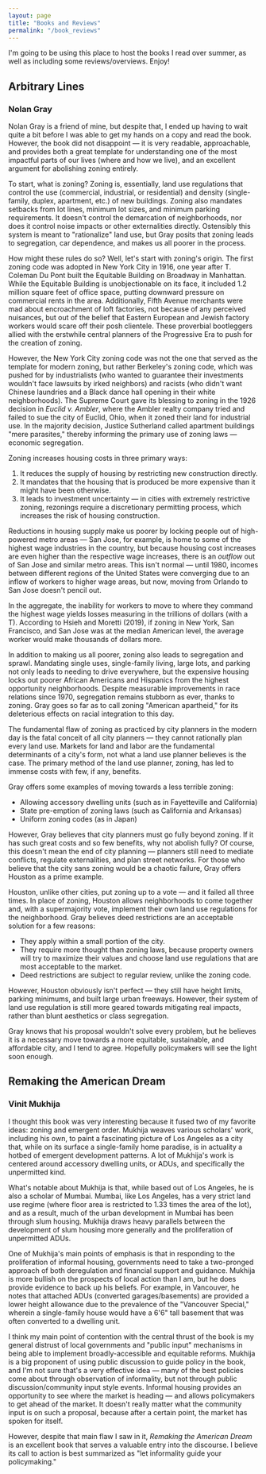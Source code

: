 ```yaml
---
layout: page
title: "Books and Reviews"
permalink: "/book_reviews"
---
```


I'm going to be using this place to host the books I read over summer, as well as including some reviews/overviews. Enjoy!

## Arbitrary Lines
### Nolan Gray

Nolan Gray is a friend of mine, but despite that, I ended up having to wait quite a bit before I was able to get my hands on a copy and read the book. However, the book did not disappoint — it is very readable, approachable, and provides both a great template for understanding one of the most impactful parts of our lives (where and how we live), and an excellent argument for abolishing zoning entirely.

To start, what is zoning? Zoning is, essentially, land use regulations that control the use (commercial, industrial, or residential) and density (single-family, duplex, apartment, etc.) of new buildings. Zoning also mandates setbacks from lot lines, minimum lot sizes, and minimum parking requirements. It doesn't control the demarcation of neighborhoods, nor does it control noise impacts or other externalities directly. Ostensibly this system is meant to "rationalize" land use, but Gray posits that zoning leads to segregation, car dependence, and makes us all poorer in the process.

How might these rules do so? Well, let's start with zoning's origin. The first zoning code was adopted in New York City in 1916, one year after T. Coleman Du Pont built the Equitable Building on Broadway in Manhattan. While the Equitable Building is unobjectionable on its face, it included 1.2 million square feet of office space, putting downward pressure on commercial rents in the area. Additionally, Fifth Avenue merchants were mad about encroachment of loft factories, not because of any perceived nuisances, but out of the belief that Eastern European and Jewish factory workers would scare off their posh clientele. These proverbial bootleggers allied with the erstwhile central planners of the Progressive Era to push for the creation of zoning.

However, the New York City zoning code was not the one that served as the template for modern zoning, but rather Berkeley's zoning code, which was pushed for by industrialists (who wanted to guarantee their investments wouldn't face lawsuits by irked neighbors) and racists (who didn't want Chinese laundries and a Black dance hall opening in their white neighborhoods). The Supreme Court gave its blessing to zoning in the 1926 decision in *Euclid v. Ambler*, where the Ambler realty company tried and failed to sue the city of Euclid, Ohio, when it zoned their land for industrial use. In the majority decision, Justice Sutherland called apartment buildings "mere parasites," thereby informing the primary use of zoning laws — economic segregation.

Zoning increases housing costs in three primary ways:
1. It reduces the supply of housing by restricting new construction directly.
2. It mandates that the housing that is produced be more expensive than it might have been otherwise.
3. It leads to investment uncertainty — in cities with extremely restrictive zoning, rezonings require a discretionary permitting process, which increases the risk of housing construction.

Reductions in housing supply make us poorer by locking people out of high-powered metro areas — San Jose, for example, is home to some of the highest wage industries in the country, but because housing cost increases are even higher than the respective wage increases, there is an *outflow* out of San Jose and similar metro areas. This isn't normal — until 1980, incomes between different regions of the United States were converging due to an inflow of workers to higher wage areas, but now, moving from Orlando to San Jose doesn't pencil out.

In the aggregate, the inability for workers to move to where they command the highest wage yields losses measuring in the trillions of dollars (with a T). According to Hsieh and Moretti (2019), if zoning in New York, San Francisco, and San Jose was at the median American level, the average worker would make thousands of dollars more.

In addition to making us all poorer, zoning also leads to segregation and sprawl. Mandating single uses, single-family living, large lots, and parking not only leads to needing to drive everywhere, but the expensive housing locks out poorer African Americans and Hispanics from the highest opportunity neighborhoods. Despite measurable improvements in race relations since 1970, segregation remains stubborn as ever, thanks to zoning. Gray goes so far as to call zoning "American apartheid," for its deleterious effects on racial integration to this day.

The fundamental flaw of zoning as practiced by city planners in the modern day is the fatal conceit of all city planners — they cannot rationally plan every land use. Markets for land and labor are the fundamental determinants of a city's form, not what a land use planner believes is the case. The primary method of the land use planner, zoning, has led to immense costs with few, if any, benefits.

Gray offers some examples of moving towards a less terrible zoning:
- Allowing accessory dwelling units (such as in Fayetteville and California)
- State pre-emption of zoning laws (such as California and Arkansas)
- Uniform zoning codes (as in Japan)

However, Gray believes that city planners must go fully beyond zoning. If it has such great costs and so few benefits, why not abolish fully? Of course, this doesn't mean the end of city planning — planners still need to mediate conflicts, regulate externalities, and plan street networks. For those who believe that the city sans zoning would be a chaotic failure, Gray offers Houston as a prime example.

Houston, unlike other cities, put zoning up to a vote — and it failed all three times. In place of zoning, Houston allows neighborhoods to come together and, with a supermajority vote, implement their own land use regulations for the neighborhood. Gray believes deed restrictions are an acceptable solution for a few reasons:
- They apply within a small portion of the city.
- They require more thought than zoning laws, because property owners will try to maximize their values and choose land use regulations that are most acceptable to the market.
- Deed restrictions are subject to regular review, unlike the zoning code.

However, Houston obviously isn't perfect — they still have height limits, parking minimums, and built large urban freeways. However, their system of land use regulation is still more geared towards mitigating real impacts, rather than blunt aesthetics or class segregation.

Gray knows that his proposal wouldn't solve every problem, but he believes it is a necessary move towards a more equitable, sustainable, and affordable city, and I tend to agree. Hopefully policymakers will see the light soon enough.

## Remaking the American Dream
### Vinit Mukhija

I thought this book was very interesting because it fused two of my favorite ideas: zoning and emergent order. Mukhija weaves various scholars' work, including his own, to paint a fascinating picture of Los Angeles as a city that, while on its surface a single-family home paradise, is in actuality a hotbed of emergent development patterns. A lot of Mukhija's work is centered around accessory dwelling units, or ADUs, and specifically the unpermitted kind.

What's notable about Mukhija is that, while based out of Los Angeles, he is also a scholar of Mumbai. Mumbai, like Los Angeles, has a very strict land use regime (where floor area is restricted to 1.33 times the area of the lot), and as a result, much of the urban development in Mumbai has been through slum housing. Mukhija draws heavy parallels between the development of slum housing more generally and the proliferation of unpermitted ADUs.

One of Mukhija's main points of emphasis is that in responding to the proliferation of informal housing, governments need to take a two-pronged approach of both deregulation and financial support and guidance. Mukhija is more bullish on the prospects of local action than I am, but he does provide evidence to back up his beliefs. For example, in Vancouver, he notes that attached ADUs (converted garages/basements) are provided a lower height allowance due to the prevalence of the "Vancouver Special," wherein a single-family house would have a 6'6" tall basement that was often converted to a dwelling unit.

I think my main point of contention with the central thrust of the book is my general distrust of local governments and "public input" mechanisms in being able to implement broadly-accessible and equitable reforms. Mukhija is a big proponent of using public discussion to guide policy in the book, and I'm not sure that's a very effective idea — many of the best policies come about through observation of informality, but not through public discussion/community input style events. Informal housing provides an opportunity to see where the market is heading — and allows policymakers to get ahead of the market. It doesn't really matter what the community input is on such a proposal, because after a certain point, the market has spoken for itself.

However, despite that main flaw I saw in it, *Remaking the American Dream* is an excellent book that serves a valuable entry into the discourse. I believe its call to action is best summarized as "let informality guide your policymaking."
